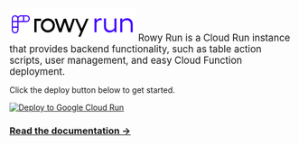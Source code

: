 <img src="logo-sticker.svg" alt="Rowy Run" height="60" />

<big>
Rowy Run is a Cloud Run instance that provides backend functionality, such as table action scripts, user management, and easy Cloud Function deployment.
</big>

Click the deploy button below to get started.

[![Deploy to Google Cloud Run](https://deploy.cloud.run/button.svg)](https://deploy.cloud.run/?git_repo=https://github.com/rowyio/rowyRun.git)

### [Read the documentation →](https://docs.rowy.io/rowy-run)
